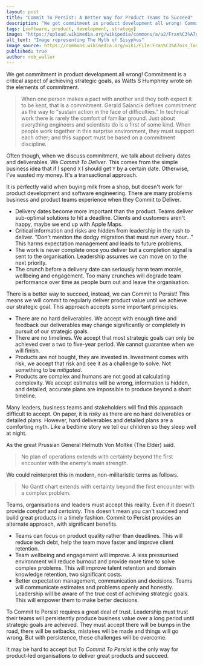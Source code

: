 ```yaml
---
layout: post
title: "Commit To Persist: A Better Way for Product Teams to Succeed"
description: "We get commitment in product development all wrong! Commitment is a critical aspect of achieving strategic goals."
tags: [software, product, development, strategy]
image: "https://upload.wikimedia.org/wikipedia/commons/a/a2/Fran%C3%A7ois_Tomb_Carlo_Ruspi_02.jpg"
alt_text: "Image representing The Myth of Sisyphus"
image_source: https://commons.wikimedia.org/wiki/File:Fran%C3%A7ois_Tomb_Carlo_Ruspi_02.jpg
published: true
author: rob_waller
---
```

We get commitment in product development all wrong! Commitment is a critical aspect of achieving strategic goals, as Watts S Humphrey wrote on the elements of commitment.

> When one person makes a pact with another and they both expect it to be kept, that is a commitment. Gerald Salancik defines commitment as the way to "sustain action in the face of difficulties." In technical work there is rarely the comfort of familiar ground. Just about everything engineers and scientists do is a first of some kind. When people work together in this surprise environment, they must support each other; and this support must be based on a commitment discipline.

Often though, when we discuss commitment, we talk about delivery dates and deliverables. We *Commit To Deliver*. This comes from the simple business idea that if I spend `X` I should get `Y` by a certain date. Otherwise, I've wasted my money. It's a transactional approach. 

It is perfectly valid when buying milk from a shop, but doesn't work for product development and software engineering. There are many problems business and product teams experience when they Commit to Deliver.

- Delivery dates become more important than the product. Teams deliver sub-optimal solutions to hit a deadline. Clients and customers aren't happy, maybe we end up with Apple Maps.
- Critical information and risks are hidden from leadership in the rush to deliver. "Don't mention the dodgy migration that must run every hour..." This harms expectation management and leads to future problems.
- The work is never complete once you deliver but a completion signal is sent to the organisation. Leadership assumes we can move on to the next priority.
- The crunch before a delivery date can seriously harm team morale, wellbeing and engagement. Too many crunches will degrade team performance over time as people burn out and leave the organisation.

There is a better way to succeed, instead, we can Commit to Persist! This means we will commit to regularly deliver product value until we achieve our strategic goal. This approach accepts some important principles.

- There are no hard deliverables. We accept with enough time and feedback our deliverables may change significantly or completely in pursuit of our strategic goals.
- There are no timelines. We accept that most strategic goals can only be achieved over a two to five-year period. We cannot guarantee when we will finish.
- Products are not bought, they are invested in. Investment comes with risk, we accept that risk and see it as a challenge to solve. Not something to be *mitigated*.
- Products are complex and humans are not good at calculating complexity. We accept estimates will be wrong, information is hidden, and detailed, accurate plans are impossible to produce beyond a short timeline.

Many leaders, business teams and stakeholders will find this approach difficult to accept. On paper, it is *risky* as there are no hard deliverables or detailed plans. However, hard deliverables and detailed plans are a comforting myth. Like a bedtime story we tell our children so they sleep well at night.

As the great Prussian General Helmuth Von Moltke (The Elder) said.

> No plan of operations extends with certainty beyond the first encounter with the enemy's main strength.

We could reinterpret this in modern, non-militaristic terms as follows.

> No Gantt chart extends with certainty beyond the first encounter with a complex problem.

Teams, organisations and leaders must accept this reality. Even if it doesn't provide *comfort* and *certainty*. This doesn't mean you can't succeed and build great products in a timely fashion. Commit to Persist provides an alternate approach, with significant benefits.

- Teams can focus on product quality rather than deadlines. This will reduce tech debt, help the team move faster and improve client retention.
- Team wellbeing and engagement will improve. A less pressurised environment will reduce burnout and provide more time to solve complex problems. This will improve talent retention and domain knowledge retention, two significant costs.
- Better expectation management, communication and decisions. Teams will communicate estimates and problems openly and honestly. Leadership will be aware of the true cost of achieving strategic goals. This will empower them to make better decisions. 

To Commit to Persist requires a great deal of trust. Leadership must trust their teams will persistently produce business value over a long period until strategic goals are achieved. They must accept there will be bumps in the road, there will be setbacks, mistakes will be made and things will go wrong. But with persistence, these challenges will be overcome.

It may be hard to accept but To *Commit To Persist* is the only way for product-led organisations to deliver great products and succeed.